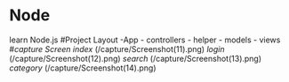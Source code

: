 # Node
learn Node.js
#Project Layout
-App
    - controllers
    - helper
    - models
    - views
#*capture Screen*
*index*
(/capture/Screenshot(11).png)
*login*
(/capture/Screenshot(12).png)
*search*
(/capture/Screenshot(13).png)
*category*
(/capture/Screenshot(14).png)